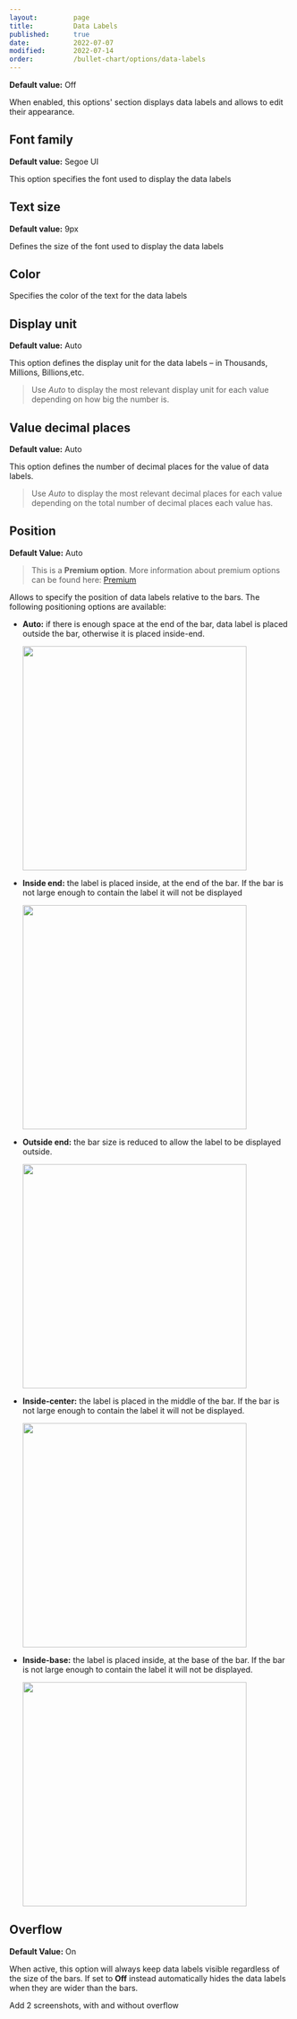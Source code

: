 ```yaml
---
layout:         page
title:          Data Labels
published:      true
date:           2022-07-07
modified:   	2022-07-14
order:          /bullet-chart/options/data-labels
---
```


**Default value:** Off

When enabled, this options' section displays data labels and allows to edit their appearance.

## Font family

**Default value:** Segoe UI

This option specifies the font used to display the data labels

## Text size

**Default value:** 9px

Defines the size of the font used to display the data labels

## Color

Specifies the color of the text for the data labels

## Display unit

**Default value:** Auto

This option defines the display unit for the data labels – in Thousands, Millions, Billions,etc.  

> Use *Auto* to display the most relevant display unit for each value depending on how big the number is.   

## Value decimal places

**Default value:** Auto

This option defines the number of decimal places for the value of data labels. 

> Use *Auto* to display the most relevant decimal places for each value depending on the total number of decimal places each value has.

## Position 

**Default Value:** Auto

> This is a **Premium option**. More information about premium options can be found here: [Premium](../../general/premium.md)

Allows to specify the position of data labels relative to the bars. The following positioning options are available:

- **Auto:** if there is enough space at the end of the bar, data label is placed outside the bar, otherwise it is placed inside-end. 

    <img src="../images/.png" width="400">

- **Inside end:** the label is placed inside, at the end of the bar. If the bar is not large enough to contain the label it will not be displayed 

    <img src="../images/.png" width="400">

- **Outside end:** the bar size is reduced to allow the label to be displayed outside.

    <img src="../images/.png" width="400">

- **Inside-center:** the label is placed in the middle of the bar. If the bar is not large enough to contain the label it will not be displayed.

    <img src="../images/.png" width="400">

- **Inside-base:** the label is placed inside, at the base of the bar. If the bar is not large enough to contain the label it will not be displayed.

    <img src="../images/.png" width="400">

## Overflow

**Default Value:** On

When active, this option will always keep data labels visible regardless of the size of the bars. If set to **Off** instead automatically hides the data labels when they are wider than the bars.

<todo> Add 2 screenshots, with and without overflow </todo>




    

